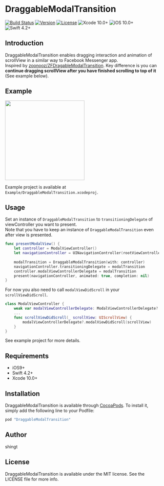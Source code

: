 # DraggableModalTransition

[![Build Status](https://www.bitrise.io/app/774d809f168e4285/status.svg?token=WCF_C3OBjA-7ejReXNwuuQ&branch=master)](https://www.bitrise.io/app/774d809f168e4285)
[![Version](https://img.shields.io/cocoapods/v/DraggableModalTransition.svg?style=flat)](http://cocoapods.org/pods/DraggableModalTransition)
[![License](https://img.shields.io/cocoapods/l/DraggableModalTransition.svg?style=flat)](http://cocoapods.org/pods/DraggableModalTransition)
![Xcode 10.0+](https://img.shields.io/badge/Xcode-10.0%2B-blue.svg)
![iOS 10.0+](https://img.shields.io/badge/iOS-10.0%2B-blue.svg)
![Swift 4.2+](https://img.shields.io/badge/Swift-4.2%2B-orange.svg)

## Introduction

DraggableModalTransition enables dragging interaction and animation of scrollView in a similar way to Facebook Messenger app.  
Inspired by [zoonooz/ZFDragableModalTransition](https://github.com/zoonooz/ZFDragableModalTransition). Key difference is you can **continue dragging scrollView after you have finished scrolling to top of it** (See example below).

## Example

<img src="https://cloud.githubusercontent.com/assets/1391330/22452012/930df092-e7b6-11e6-814a-76f5dde45d01.gif" width="260">

Example project is available at `Example/DraggableModalTransition.xcodeproj`.

## Usage

Set an instance of `DraggableModalTransition` to `transitioningDelegate` of viewController you want to present.  
Note that you have to keep an instance of `DraggableModalTransition` even after view is presented.

```swift
func presentModalView() {
    let controller = ModalViewController()
    let navigationController = UINavigationController(rootViewController: controller)
 
    modalTransition = DraggableModalTransition(with: controller)
    navigationController.transitioningDelegate = modalTransition
    controller.modalViewControllerDelegate = modalTransition
    present(navigationController, animated: true, completion: nil)
}
```

For now you also need to call `modalViewDidScroll` in your `scrollViewDidScroll`.

```swift
class ModalViewController {
    weak var modalViewControllerDelegate: ModalViewControllerDelegate?
    ...
    func scrollViewDidScroll(_ scrollView: UIScrollView) {
        modalViewControllerDelegate?.modalViewDidScroll(scrollView)
    }
} 
```

See example project for more details.

## Requirements

* iOS9+
* Swift 4.2+
* Xcode 10.0+

## Installation

DraggableModalTransition is available through [CocoaPods](http://cocoapods.org). To install
it, simply add the following line to your Podfile:

```ruby
pod "DraggableModalTransition"
```

## Author

shingt

## License

DraggableModalTransition is available under the MIT license. See the LICENSE file for more info.
